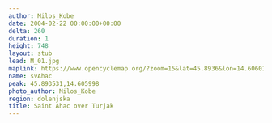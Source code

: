 ```yaml
---
author: Milos_Kobe
date: 2004-02-22 00:00:00+00:00
delta: 260
duration: 1
height: 748
layout: stub
lead: M_01.jpg
maplink: https://www.opencyclemap.org/?zoom=15&lat=45.8936&lon=14.60601&layers=B0000
name: svAhac
peak: 45.893531,14.605998
photo_author: Milos_Kobe
region: dolenjska
title: Saint Ahac over Turjak
---
```

